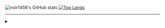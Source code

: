 

![noir1458's GitHub stats](https://github-readme-stats.vercel.app/api?username=noir1458&show_icons=true&theme=onedark)
[![Top Langs](https://github-readme-stats.vercel.app/api/top-langs/?username=noir1458&layout=compact&theme=onedark)](https://github.com/noir1458/github-readme-stats)


---

<details>
<summary></summary>

[![Solved.ac프로필](http://mazassumnida.wtf/api/v2/generate_badge?boj=noir1458)](https://solved.ac/noir1458)
[s](https://solved.ac/search?query=*s1..s5+s%231000..+%21%40%24me)
[sql](https://school.programmers.co.kr/learn/challenges?tab=sql_practice_kit)

<a href="https://leetcode.com/noir1458">
    <img width="35%" src="https://leetcard.jacoblin.cool/noir1458" alt="leetcard">
</a>

[![noir1458](https://img.shields.io/endpoint?url=https%3A%2F%2Fatcoder-badges.now.sh%2Fapi%2Fatcoder%2Fjson%2Fnoir1458)](https://atcoder.jp/users/noir1458)
[![noir1458](https://img.shields.io/endpoint?url=https%3A%2F%2Fatcoder-badges.now.sh%2Fapi%2Fcodeforces%2Fjson%2Fnoir1458)](https://codeforces.com/profile/noir1458)
    
</details>


  







<!--
[![Leetcode Stats](https://leetcard.jacoblin.cool/noir1458)](https://leetcode.com/noir1458)
**noir1458/noir1458** is a ✨ _special_ ✨ repository because its `README.md` (this file) appears on your GitHub profile.

Here are some ideas to get you started:

- 🔭 I’m currently working on ...
- 🌱 I’m currently learning ...
- 👯 I’m looking to collaborate on ...
- 🤔 I’m looking for help with ...
- 💬 Ask me about ...
- 📫 How to reach me: ...
- 😄 Pronouns: ...
- ⚡ Fun fact: ...
-->  


